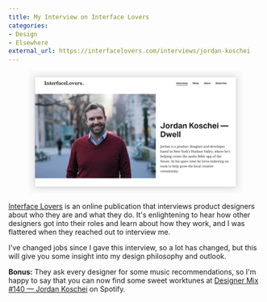 ```yaml
---
title: My Interview on Interface Lovers
categories:
- Design
- Elsewhere
external_url: https://interfacelovers.com/interviews/jordan-koschei
---
```


<figure>
    <img alt="Interface Lovers" src="/assets/img/writing/interfacelovers.jpg" />
</figure>

<a href="https://interfacelovers.com">Interface Lovers</a> is an online publication that interviews product designers about who they are and what they do. It's enlightening to hear how other designers got into their roles and learn about how they work, and I was flattered when they reached out to interview me.

I've changed jobs since I gave this interview, so a lot has changed, but this will give you some insight into my design philosophy and outlook.

**Bonus:** They ask every designer for some music recommendations, so I'm happy to say that
you can now find some sweet worktunes at <a href="https://open.spotify.com/user/interfacelovers/playlist/7KQcFwvMXCvETtmjduegVx?si=QfaNkY3zTcuCWSct7UwKMQ">Designer Mix #140 — Jordan Koschei</a> on Spotify.
